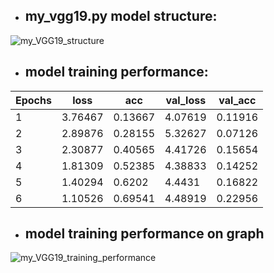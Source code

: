 * ## my_vgg19.py model structure:
![my_VGG19_structure](https://user-images.githubusercontent.com/70320210/127836766-40161fb4-f2ac-4b0c-b688-e3fdeddff068.png)

* ## model training performance:

|Epochs|loss   |acc    |val_loss|val_acc|
|------|-------|-------|--------|-------|
|1     |3.76467|0.13667|4.07619 |0.11916|
|2     |2.89876|0.28155|5.32627 |0.07126|
|3     |2.30877|0.40565|4.41726 |0.15654|
|4     |1.81309|0.52385|4.38833 |0.14252|
|5     |1.40294|0.6202 |4.4431  |0.16822|
|6     |1.10526|0.69541|4.48919 |0.22956|

* ## model training performance on graph
![my_VGG19_training_performance](https://user-images.githubusercontent.com/70320210/127836856-bda9f65e-5327-4141-a435-2bc3deefbd3e.png)
